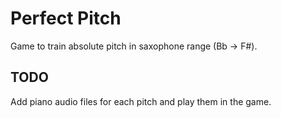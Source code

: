 # Perfect Pitch

Game to train absolute pitch in saxophone range (Bb -> F#).

TODO
----
Add piano audio files for each pitch and play them in the game. 
